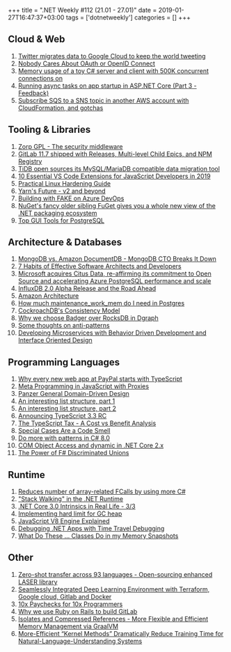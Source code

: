 +++
title = ".NET Weekly #112 (21.01 - 27.01)"
date = 2019-01-27T16:47:37+03:00
tags = ['dotnetweekly']
categories = []
+++

## Cloud & Web

1. [Twitter migrates data to Google Cloud to keep the world tweeting](https://cloud.google.com/twitter/)
1. [Nobody Cares About OAuth or OpenID Connect](https://developer.okta.com/blog/2019/01/23/nobody-cares-about-oauth-or-openid-connect)
1. [Memory usage of a toy C# server and client with 500K concurrent connections on](https://github.com/kjpgit/techdemo/blob/master/dotnet_client_server/README.md)
1. [Running async tasks on app startup in ASP.NET Core (Part 3 - Feedback)](https://andrewlock.net/running-async-tasks-on-app-startup-in-asp-net-core-part-3-feedback/)
1. [Subscribe SQS to a SNS topic in another AWS account with CloudFormation, and gotchas](https://theburningmonk.com/2019/01/subscribe-sqs-to-a-sns-topic-in-another-aws-account-with-cloudformation-and-gotchas)

<!--more-->

## Tooling & Libraries

1. [Zorp GPL - The security middleware](http://balasys.github.io/zorp/about/)
1. [GitLab 11.7 shipped with Releases, Multi-level Child Epics, and NPM Registry](https://about.gitlab.com/2019/01/22/gitlab-11-7-released/)
1. [TiDB open sources its MySQL/MariaDB compatible data migration tool](https://github.com/pingcap/dm)
1. [10 Essential VS Code Extensions for JavaScript Developers in 2019](https://hackernoon.com/10-essential-vs-code-extensions-for-javascript-developers-in-2019-e8320e3f421e)
1. [Practical Linux Hardening Guide](https://github.com/trimstray/the-practical-linux-hardening-guide)
1. [Yarn's Future - v2 and beyond](https://github.com/yarnpkg/yarn/issues/6953)
1. [Building with FAKE on Azure DevOps](https://mallibone.com/post/building-with-fake-on-azure-devops)
1. [NuGet's fancy older sibling FuGet gives you a whole new view of the .NET packaging ecosystem](https://www.hanselman.com/blog/NuGetsFancyOlderSiblingFuGetGivesYouAWholeNewViewOfTheNETPackagingEcosystem.aspx)
1. [Top GUI Tools for PostgreSQL](https://severalnines.com/blog/top-gui-tools-postgresql)

## Architecture & Databases

1. [MongoDB vs. Amazon DocumentDB - MongoDB CTO Breaks It Down](https://www.mongodb.com/blog/post/documents-are-everywhere)
1. [7 Habits of Effective Software Architects and Developers](https://hackernoon.com/7-habits-of-highly-effective-software-architects-and-developers-510feaf998ad)
1. [Microsoft acquires Citus Data, re-affirming its commitment to Open Source and accelerating Azure PostgreSQL performance and scale](https://blogs.microsoft.com/blog/2019/01/24/microsoft-acquires-citus-data-re-affirming-its-commitment-to-open-source-and-accelerating-azure-postgresql-performance-and-scale/)
1. [InfluxDB 2.0 Alpha Release and the Road Ahead](https://www.influxdata.com/blog/influxdb-2-0-alpha-release-and-the-road-ahead/)
1. [Amazon Architecture](http://highscalability.com/amazon-architecture)
1. [How much maintenance_work_mem do I need in Postgres](http://rhaas.blogspot.com/2019/01/how-much-maintenanceworkmem-do-i-need.html)
1. [CockroachDB's Consistency Model](https://www.cockroachlabs.com/blog/consistency-model/)
1. [Why we choose Badger over RocksDB in Dgraph](https://blog.dgraph.io/post/badger-over-rocksdb-in-dgraph/)
1. [Some thoughts on anti-patterns](http://blog.ploeh.dk/2019/01/21/some-thoughts-on-anti-patterns/)
1. [Developing Microservices with Behavior Driven Development and Interface Oriented Design](https://www.infoq.com/articles/microservices-bdd-interface-oriented)

## Programming Languages

1. [Why every new web app at PayPal starts with TypeScript](https://medium.com/paypal-engineering/why-every-new-web-app-at-paypal-starts-with-typescript-9d1acc07c839)
1. [Meta Programming in JavaScript with Proxies](https://itnext.io/meta-programming-in-javascript-with-proxies-64fa4898070e)
1. [Panzer General Domain-Driven Design](https://jamessdixon.wordpress.com/2019/01/22/panzer-general-domain-driven-design/)
1. [An interesting list structure, part 1](https://ericlippert.com/2019/01/22/an-interesting-list-structure/)
1. [An interesting list structure, part 2](https://ericlippert.com/2019/01/24/an-interesting-list-structure-part-2/)
1. [Announcing TypeScript 3.3 RC](https://blogs.msdn.microsoft.com/typescript/2019/01/23/announcing-typescript-3-3-rc/)
1. [The TypeScript Tax - A Cost vs Benefit Analysis](https://medium.com/javascript-scene/the-typescript-tax-132ff4cb175b)
1. [Special Cases Are a Code Smell](https://blog.conjur.org/special-cases-are-a-code-smell/)
1. [Do more with patterns in C# 8.0](https://blogs.msdn.microsoft.com/dotnet/2019/01/24/do-more-with-patterns-in-c-8-0/)
1. [COM Object Access and dynamic in .NET Core 2.x](https://weblog.west-wind.com/posts/2019/Jan/22/COM-Object-Access-and-dynamic-in-NET-Core-2x)
1. [The Power of F# Discriminated Unions](https://medium.com/techdev-mix/the-power-of-f-discriminated-unions-e3883b8e40a6)

## Runtime

1. [Reduces number of array-related FCalls by using more C#](https://github.com/dotnet/coreclr/pull/22097#pullrequestreview-194357693)
1. ["Stack Walking" in the .NET Runtime](https://mattwarren.org/2019/01/21/Stackwalking-in-the-.NET-Runtime/)
1. [.NET Core 3.0 Intrinsics in Real Life - 3/3](https://bits.houmus.org/2018-08-20/netcoreapp3.0-intrinsics-in-real-life-pt3)
1. [Implementing hard limit for GC heap](https://github.com/dotnet/coreclr/pull/22180)
1. [JavaScript V8 Engine Explained](https://hackernoon.com/javascript-v8-engine-explained-3f940148d4ef)
1. [Debugging .NET Apps with Time Travel Debugging](https://blogs.msdn.microsoft.com/dotnet/2019/01/25/debugging-net-apps-with-time-travel-debugging-ttd/)
1. [What Do These … Classes Do in my Memory Snapshots](https://blog.jetbrains.com/dotnet/2019/01/23/c-classes-memory-snapshots/)

## Other

1. [Zero-shot transfer across 93 languages - Open-sourcing enhanced LASER library](https://code.fb.com/ai-research/laser-multilingual-sentence-embeddings/)
1. [Seamlessly Integrated Deep Learning Environment with Terraform, Google cloud, Gitlab and Docker](https://towardsdatascience.com/seamlessly-integrated-deep-learning-environment-with-terraform-google-cloud-gitlab-and-docker-faee4b351e94)
1. [10x Paychecks for 10x Programmers](https://www.yegor256.com/2019/01/22/10x-paychecks.html)
1. [Why we use Ruby on Rails to build GitLab](https://about.gitlab.com/2018/10/29/why-we-use-rails-to-build-gitlab/)
1. [Isolates and Compressed References - More Flexible and Efficient Memory Management via GraalVM](https://medium.com/graalvm/isolates-and-compressed-references-more-flexible-and-efficient-memory-management-for-graalvm-a044cc50b67e)
1. [More-Efficient “Kernel Methods” Dramatically Reduce Training Time for Natural-Language-Understanding Systems](https://developer.amazon.com/blogs/alexa/post/7e40ea7d-5423-48f2-9ead-5ed02842293d/more-efficient-kernel-methods-dramatically-reduce-training-time-for-natural-language-understanding-systems)
